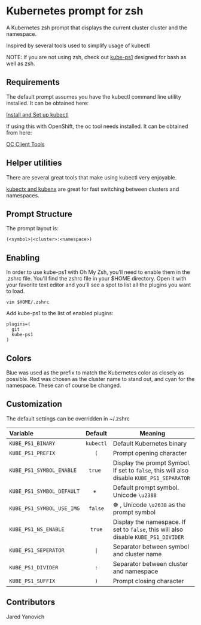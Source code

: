 # Kubernetes prompt for zsh

A Kubernetes zsh prompt that displays the current cluster cluster
and the namespace.

Inspired by several tools used to simplify usage of kubectl

NOTE: If you are not using zsh, check out [kube-ps1](https://github.com/jonmosco/kube-ps1)
designed for bash as well as zsh.

## Requirements

The default prompt assumes you have the kubectl command line utility installed.  It
can be obtained here:

[Install and Set up kubectl](https://kubernetes.io/docs/tasks/tools/install-kubectl/)

If using this with OpenShift, the oc tool needs installed.  It can be obtained from here:

[OC Client Tools](https://www.openshift.org/download.html)

## Helper utilities

There are several great tools that make using kubectl very enjoyable.

[kubectx and kubenx](https://github.com/ahmetb/kubectx) are great for
fast switching between clusters and namespaces.

## Prompt Structure

The prompt layout is:

```
(<symbol>|<cluster>:<namespace>)
```

## Enabling

In order to use kube-ps1 with Oh My Zsh, you'll need to enable them in the
.zshrc file. You'll find the zshrc file in your $HOME directory. Open it with
your favorite text editor and you'll see a spot to list all the plugins you
want to load.

```shell
vim $HOME/.zshrc
```

Add kube-ps1 to the list of enabled plugins:

```shell
plugins=(
  git
  kube-ps1
)
```

## Colors

Blue was used as the prefix to match the Kubernetes color as closely as
possible. Red was chosen as the cluster name to stand out, and cyan
for the namespace.  These can of course be changed.

## Customization

The default settings can be overridden in ~/.zshrc

| Variable | Default | Meaning |
| :------- | :-----: | ------- |
| `KUBE_PS1_BINARY` | `kubectl` | Default Kubernetes binary |
| `KUBE_PS1_PREFIX` | `(` | Prompt opening character  |
| `KUBE_PS1_SYMBOL_ENABLE` | `true ` | Display the prompt Symbol. If set to `false`, this will also disable `KUBE_PS1_SEPARATOR` |
| `KUBE_PS1_SYMBOL_DEFAULT` | `⎈ ` | Default prompt symbol. Unicode `\u2388` |
| `KUBE_PS1_SYMBOL_USE_IMG` | `false` | ☸️  ,  Unicode `\u2638` as the prompt symbol |
| `KUBE_PS1_NS_ENABLE` | `true` | Display the namespace. If set to `false`, this will also disable `KUBE_PS1_DIVIDER` |
| `KUBE_PS1_SEPERATOR` | `\|` | Separator between symbol and cluster name |
| `KUBE_PS1_DIVIDER` | `:` | Separator between cluster and namespace |
| `KUBE_PS1_SUFFIX` | `)` | Prompt closing character |

## Contributors

Jared Yanovich

